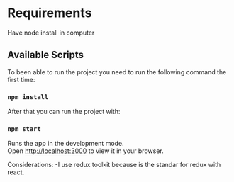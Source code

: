 # Requirements

Have node install in computer

## Available Scripts

To been able to run the project you need to run the following command the first time:

### `npm install`

After that you can run the project with:

### `npm start`

Runs the app in the development mode.\
Open [http://localhost:3000](http://localhost:3000) to view it in your browser.

Considerations:
-I use redux toolkit because is the standar for redux with react.
